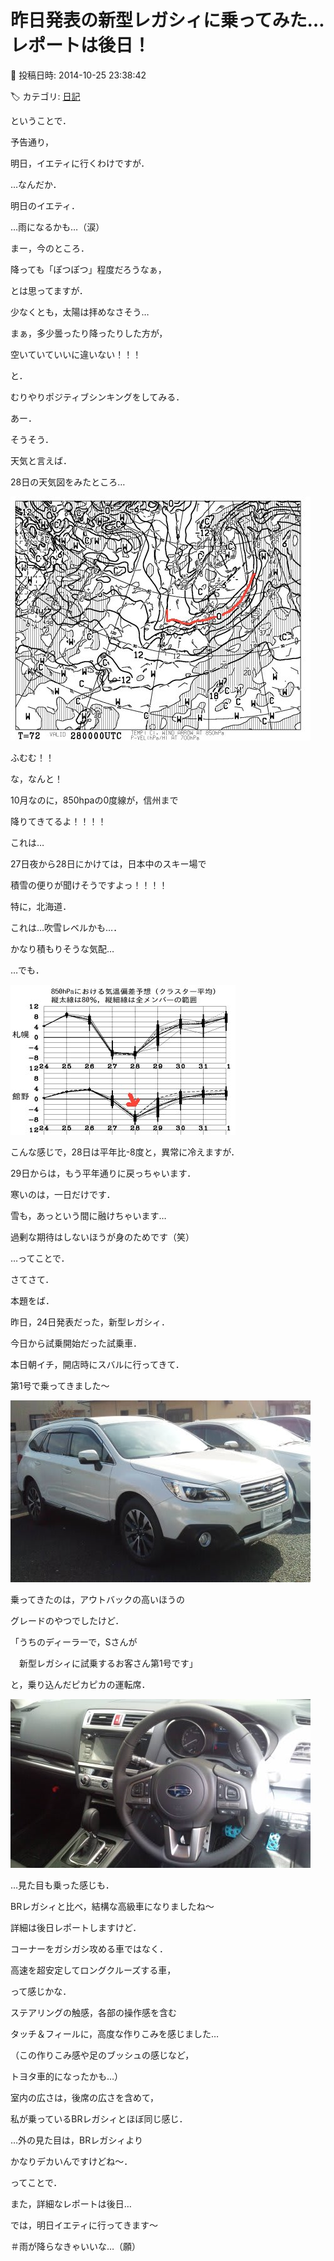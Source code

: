 # 昨日発表の新型レガシィに乗ってみた…レポートは後日！

📅 投稿日時: 2014-10-25 23:38:42

🏷️ カテゴリ: [日記](cc4b5682fb7b8b144980957a978653fb0.md)

ということで．


予告通り，


明日，イエティに行くわけですが．





…なんだか．


明日のイエティ．


…雨になるかも…（涙）





まー，今のところ．


降っても「ぽつぽつ」程度だろうなぁ，


とは思ってますが．


少なくとも，太陽は拝めなさそう…





まぁ，多少曇ったり降ったりした方が，


空いていていいに違いない！！！


と．


むりやりポジティブシンキングをしてみる．





あー．


そうそう．


天気と言えば．


28日の天気図をみたところ…




![9722e02b38d7a213216a1a4613d494e8.jpg](images/9722e02b38d7a213216a1a4613d494e8.jpg)




ふむむ！！


な，なんと！


10月なのに，850hpaの0度線が，信州まで


降りてきてるよ！！！！





これは…


27日夜から28日にかけては，日本中のスキー場で


積雪の便りが聞けそうですよっ！！！！


特に，北海道．


これは…吹雪レベルかも…．


かなり積もりそうな気配…





…でも．




![d6bdc34a38d6e5f2c1b0533da15901b0.jpg](images/d6bdc34a38d6e5f2c1b0533da15901b0.jpg)




こんな感じで，28日は平年比-8度と，異常に冷えますが．


29日からは，もう平年通りに戻っちゃいます．


寒いのは，一日だけです．


雪も，あっという間に融けちゃいます…


過剰な期待はしないほうが身のためです（笑）





…ってことで．


さてさて．


本題をば．





昨日，24日発表だった，新型レガシィ．


今日から試乗開始だった試乗車．





本日朝イチ，開店時にスバルに行ってきて．


第1号で乗ってきました～




![66a131ff621d1a67714eefb4153f4a9f.jpg](images/66a131ff621d1a67714eefb4153f4a9f.jpg)




乗ってきたのは，アウトバックの高いほうの


グレードのやつでしたけど．





「うちのディーラーで，Sさんが


　新型レガシィに試乗するお客さん第1号です」


と，乗り込んだピカピカの運転席．




![1ef47c9155f2a4bb7f615c87118ed8a1.jpg](images/1ef47c9155f2a4bb7f615c87118ed8a1.jpg)




…見た目も乗った感じも．


BRレガシィと比べ，結構な高級車になりましたね～





詳細は後日レポートしますけど．


コーナーをガシガシ攻める車ではなく．


高速を超安定してロングクルーズする車，


って感じかな．


ステアリングの触感，各部の操作感を含む


タッチ＆フィールに，高度な作りこみを感じました…


（この作りこみ感や足のブッシュの感じなど，


トヨタ車的になったかも…）





室内の広さは，後席の広さを含めて，


私が乗っているBRレガシィとほぼ同じ感じ．


…外の見た目は，BRレガシィより


かなりデカいんですけどね～．





ってことで．


また，詳細なレポートは後日…





では，明日イエティに行ってきます～


＃雨が降らなきゃいいな…（願）
